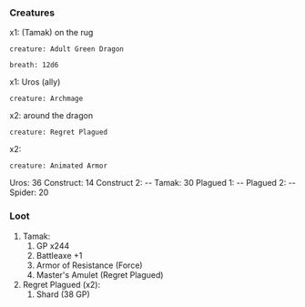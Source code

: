 ### Creatures
x1: (Tamak) on the rug
```statblock
creature: Adult Green Dragon
```
	breath: 12d6
x1: Uros (ally)
```statblock
creature: Archmage
```
x2: around the dragon
```statblock
creature: Regret Plagued
```
x2:
```statblock
creature: Animated Armor
```
Uros: 36
Construct: 14
Construct 2: --
Tamak: 30
Plagued 1: --
Plagued 2: --
Spider: 20
### Loot

1. Tamak:
	1. GP x244
	2. Battleaxe +1
	3. Armor of Resistance (Force)
	4. Master's Amulet (Regret Plagued)
2. Regret Plagued (x2):
	1. Shard (38 GP)